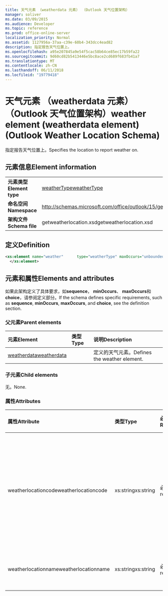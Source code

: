 ```yaml
---
title: 天气元素 （weatherdata 元素） （Outlook 天气位置架构）
manager: soliver
ms.date: 03/09/2015
ms.audience: Developer
ms.topic: reference
ms.prod: office-online-server
localization_priority: Normal
ms.assetid: 1127956a-37aa-c39e-60b4-343dcc4ead82
description: 指定报告天气位置上。
ms.openlocfilehash: a95e207845a9e54f5cac58b64ce85ec17b59fa22
ms.sourcegitcommit: 9d60cd82b5413446e5bc8ace2cd689f683fb41a7
ms.translationtype: MT
ms.contentlocale: zh-CN
ms.lasthandoff: 06/11/2018
ms.locfileid: "19779418"
---
```

# <a name="weather-element-weatherdata-element-outlook-weather-location-schema"></a><span data-ttu-id="cf4d1-103">天气元素 （weatherdata 元素） （Outlook 天气位置架构）</span><span class="sxs-lookup"><span data-stu-id="cf4d1-103">weather element (weatherdata element) (Outlook Weather Location Schema)</span></span>

<span data-ttu-id="cf4d1-104">指定报告天气位置上。</span><span class="sxs-lookup"><span data-stu-id="cf4d1-104">Specifies the location to report weather on.</span></span>
  
## <a name="element-information"></a><span data-ttu-id="cf4d1-105">元素信息</span><span class="sxs-lookup"><span data-stu-id="cf4d1-105">Element information</span></span>

|||
|:-----|:-----|
|<span data-ttu-id="cf4d1-106">**元素类型**</span><span class="sxs-lookup"><span data-stu-id="cf4d1-106">**Element type**</span></span> <br/> |[<span data-ttu-id="cf4d1-107">weatherType</span><span class="sxs-lookup"><span data-stu-id="cf4d1-107">weatherType</span></span>](weathertype-complextype-outlook-weather-location-schema.md) <br/> |
|<span data-ttu-id="cf4d1-108">**命名空间**</span><span class="sxs-lookup"><span data-stu-id="cf4d1-108">**Namespace**</span></span> <br/> |http://schemas.microsoft.com/office/outlook/15/getweatherlocation.xsd  <br/> |
|<span data-ttu-id="cf4d1-109">**架构文件**</span><span class="sxs-lookup"><span data-stu-id="cf4d1-109">**Schema file**</span></span> <br/> |<span data-ttu-id="cf4d1-110">getweatherlocation.xsd</span><span class="sxs-lookup"><span data-stu-id="cf4d1-110">getweatherlocation.xsd</span></span>  <br/> |
   
## <a name="definition"></a><span data-ttu-id="cf4d1-111">定义</span><span class="sxs-lookup"><span data-stu-id="cf4d1-111">Definition</span></span>

```XML
<xs:element name="weather"      type="weatherType" maxOccurs="unbounded"    >
  </xs:element>  

```

## <a name="elements-and-attributes"></a><span data-ttu-id="cf4d1-112">元素和属性</span><span class="sxs-lookup"><span data-stu-id="cf4d1-112">Elements and attributes</span></span>

<span data-ttu-id="cf4d1-113">如果此架构定义了具体要求，如**sequence**， **minOccurs**、 **maxOccurs**和**choice**，请参阅定义部分。</span><span class="sxs-lookup"><span data-stu-id="cf4d1-113">If the schema defines specific requirements, such as **sequence**, **minOccurs**, **maxOccurs**, and **choice**, see the definition section.</span></span> 
  
### <a name="parent-elements"></a><span data-ttu-id="cf4d1-114">父元素</span><span class="sxs-lookup"><span data-stu-id="cf4d1-114">Parent elements</span></span>

|<span data-ttu-id="cf4d1-115">**元素**</span><span class="sxs-lookup"><span data-stu-id="cf4d1-115">**Element**</span></span>|<span data-ttu-id="cf4d1-116">**类型**</span><span class="sxs-lookup"><span data-stu-id="cf4d1-116">**Type**</span></span>|<span data-ttu-id="cf4d1-117">**说明**</span><span class="sxs-lookup"><span data-stu-id="cf4d1-117">**Description**</span></span>|
|:-----|:-----|:-----|
|[<span data-ttu-id="cf4d1-118">weatherdata</span><span class="sxs-lookup"><span data-stu-id="cf4d1-118">weatherdata</span></span>](weatherdata-element-outlook-weather-location-schema.md) <br/> ||<span data-ttu-id="cf4d1-119">定义的天气元素。</span><span class="sxs-lookup"><span data-stu-id="cf4d1-119">Defines the weather element.</span></span>  <br/> |
   
### <a name="child-elements"></a><span data-ttu-id="cf4d1-120">子元素</span><span class="sxs-lookup"><span data-stu-id="cf4d1-120">Child elements</span></span>

<span data-ttu-id="cf4d1-121">无。</span><span class="sxs-lookup"><span data-stu-id="cf4d1-121">None.</span></span>
  
### <a name="attributes"></a><span data-ttu-id="cf4d1-122">属性</span><span class="sxs-lookup"><span data-stu-id="cf4d1-122">Attributes</span></span>

|<span data-ttu-id="cf4d1-123">**属性**</span><span class="sxs-lookup"><span data-stu-id="cf4d1-123">**Attribute**</span></span>|<span data-ttu-id="cf4d1-124">**类型**</span><span class="sxs-lookup"><span data-stu-id="cf4d1-124">**Type**</span></span>|<span data-ttu-id="cf4d1-125">**必需**</span><span class="sxs-lookup"><span data-stu-id="cf4d1-125">**Required**</span></span>|<span data-ttu-id="cf4d1-126">**说明**</span><span class="sxs-lookup"><span data-stu-id="cf4d1-126">**Description**</span></span>|<span data-ttu-id="cf4d1-127">**可能的值**</span><span class="sxs-lookup"><span data-stu-id="cf4d1-127">**Possible values**</span></span>|
|:-----|:-----|:-----|:-----|:-----|
|<span data-ttu-id="cf4d1-128">weatherlocationcode</span><span class="sxs-lookup"><span data-stu-id="cf4d1-128">weatherlocationcode</span></span>  <br/> |<span data-ttu-id="cf4d1-129">xs:string</span><span class="sxs-lookup"><span data-stu-id="cf4d1-129">xs:string</span></span>  <br/> |<span data-ttu-id="cf4d1-130">必需</span><span class="sxs-lookup"><span data-stu-id="cf4d1-130">required</span></span>  <br/> |<span data-ttu-id="cf4d1-131">指定与要区分具有相同名称的多个位置的位置相关联的代码。</span><span class="sxs-lookup"><span data-stu-id="cf4d1-131">Specifies a code that is associated with the location to distinguish multiple locations with the same name.</span></span>  <br/> |<span data-ttu-id="cf4d1-132">类型将一个值</span><span class="sxs-lookup"><span data-stu-id="cf4d1-132">A value of the type xs:string</span></span>  <br/> |
|<span data-ttu-id="cf4d1-133">weatherlocationname</span><span class="sxs-lookup"><span data-stu-id="cf4d1-133">weatherlocationname</span></span>  <br/> |<span data-ttu-id="cf4d1-134">xs:string</span><span class="sxs-lookup"><span data-stu-id="cf4d1-134">xs:string</span></span>  <br/> |<span data-ttu-id="cf4d1-135">必需</span><span class="sxs-lookup"><span data-stu-id="cf4d1-135">required</span></span>  <br/> |<span data-ttu-id="cf4d1-136">指定的位置的名称。</span><span class="sxs-lookup"><span data-stu-id="cf4d1-136">Specifies the name of the location.</span></span>  <br/> |<span data-ttu-id="cf4d1-137">类型将一个值</span><span class="sxs-lookup"><span data-stu-id="cf4d1-137">A value of the type xs:string</span></span>  <br/> |
   

